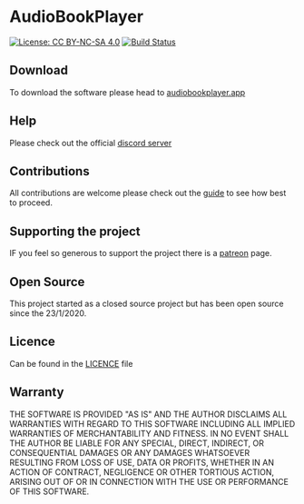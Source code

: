 # AudioBookPlayer
[![License: CC BY-NC-SA 4.0](https://img.shields.io/badge/License-CC%20BY--NC--SA%204.0-lightgrey.svg)](https://creativecommons.org/licenses/by-nc-sa/4.0/)
[![Build Status](https://travis-ci.org/teken/audiobookplayer.svg?branch=master)](https://travis-ci.org/teken/audiobookplayer)

## Download
To download the software please head to [audiobookplayer.app](https://audiobookplayer.app/)

## Help
Please check out the official [discord server](https://discord.gg/kks2tQQ)

## Contributions
All contributions are welcome please check out the [guide](CONTRIBUTING.md) to see how best to proceed.

## Supporting the project
IF you feel so generous to support the project there is a [patreon](https://www.patreon.com/AudioBookPlayer) page.

## Open Source
This project started as a closed source project but has been open source since the 23/1/2020.

## Licence
Can be found in the [LICENCE](LICENCE.md) file

## Warranty
THE SOFTWARE IS PROVIDED "AS IS" AND THE AUTHOR DISCLAIMS ALL WARRANTIES WITH
REGARD TO THIS SOFTWARE INCLUDING ALL IMPLIED WARRANTIES OF MERCHANTABILITY
AND FITNESS. IN NO EVENT SHALL THE AUTHOR BE LIABLE FOR ANY SPECIAL, DIRECT,
INDIRECT, OR CONSEQUENTIAL DAMAGES OR ANY DAMAGES WHATSOEVER RESULTING FROM
LOSS OF USE, DATA OR PROFITS, WHETHER IN AN ACTION OF CONTRACT, NEGLIGENCE OR
OTHER TORTIOUS ACTION, ARISING OUT OF OR IN CONNECTION WITH THE USE OR
PERFORMANCE OF THIS SOFTWARE.